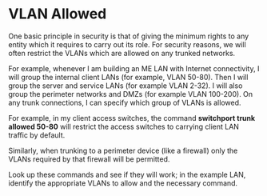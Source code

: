 # VLAN Allowed

One basic principle in security is that of giving the minimum rights to any entity which it requires to carry out its role. For security reasons, we will often restrict the VLANs which are allowed on any trunked networks.

&#x20;For example, whenever I am building an ME LAN with Internet connectivity, I will group the internal client LANs (for example, VLAN 50-80). Then I will group the server and service LANs (for example VLAN 2-32). I will also group the perimeter networks and DMZs (for example VLAN 100-200). On any trunk connections, I can specify which group of VLANs is allowed.

For example, in my client access switches, the command **switchport trunk allowed 50-80** will restrict the access switches to carrying client LAN traffic by default.

Similarly, when trunking to a perimeter device (like a firewall) only the VLANs required by that firewall will be permitted.

&#x20;Look up these commands and see if they will work; in the example LAN, identify the appropriate VLANs to allow and the necessary command.
